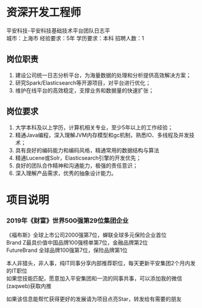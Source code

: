 # 资深开发工程师
平安科技-平安科技基础技术平台团队日志平  
城市：上海市 经验要求：5年 学历要求：本科  招聘人数：1

## 岗位职责
1. 建设公司统一日志分析平台，为海量数据的处理和分析提供高效解决方案；   
2. 研究Spark/Elasticsearch等开源项目，对平台进行优化；   
3. 维护在线平台的高效稳定，支撑业务和数据量的快速扩张；

## 岗位要求
1. 大学本科及以上学历，计算机相关专业，至少5年以上的工作经验；   
2. 精通Java编程，深入理解JVM内存模型和gc机制，熟悉IO、多线程及并发技术；    
3. 具有良好的编码能力和编码风格，精通常用的数据结构与算法    
4. 精通Lucene或Solr，Elasticsearch引擎的开发优先；   
5. 良好的团队合作精神和沟通能力，极强的责任意识；    
6. 深入理解产品需求，优秀的抽象设计能力。

# 项目说明

### 2019年《财富》世界500强第29位集团企业
《福布斯》全球上市公司2000强第7位，蝉联全球多元保险企业首位  
Brand Z最具价值中国品牌100强榜单第7位，金融品牌第2位  
FutureBrand 全球品牌100强第7位，保险品牌第1位

本人非猎头，非人事，纯IT同事分享内部推荐职位，每天更新平安集团2个月内发的IT职位  
如果您技能匹配，愿意加入平安集团和一流的同事共事，可以添加我的微信(zaqweb)获取内推 

如果该信息能帮忙获得更好的发展请为项目点亮Star，转发给有需要的朋友




